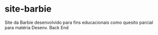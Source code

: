 # site-barbie
Site da Barbie desenvolvido para fins educacionais como quesito parcial para matéria Desenv. Back End
